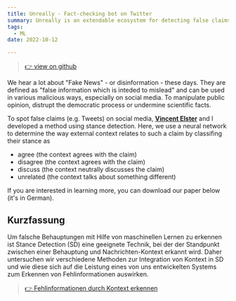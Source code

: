 ```yaml
---
title: Unreally - Fact-checking bot on Twitter
summary: Unreally is an extendable ecosystem for detecting false claims on social networks. At it's core, we have trained a neural network to perform stance detection on claims.
tags:
  - ML
date: 2022-10-12

---
```

> [👉 view on github](https://github.com/unreally-ai)

We hear a lot about "Fake News" - or disinformation - these days. They are defined as "false information which is inteded to mislead" and can be used in various malicious ways, especially on social media. To manipulate public opinion, distrupt the democratic process or undermine scientific facts.

To spot false claims (e.g. Tweets) on social media, [**Vincent Elster**](https://github.com/VinceDerPrince) and I developed a method using stance detection. Here, we use a neural network to determine the way external context relates to such a claim by classifing their stance as 
- agree (the context agrees with the claim)
- disagree (the context agrees with the claim)
- discuss (the context neutrally discusses the claim)
- unrelated (the context talks about something different)

If you are interested in learning more, you can download our paper below (it's in German).

## Kurzfassung
Um falsche Behauptungen mit Hilfe von maschinellen Lernen zu erkennen ist Stance Detection (SD) eine geeignete Technik, bei der der Standpunkt zwischen einer Behauptung und Nachrichten-Kontext erkannt wird. Daher untersuchen wir verschiedene Methoden zur Integration von Kontext in SD und wie diese sich auf die Leistung eines von uns entwickelten Systems zum Erkennen von Fehlinformationen auswirken.

> [👉 Fehlinformationen durch Kontext erkennen](/uploads/Fehlinformationen_durch_Kontext_erkennen.pdf)